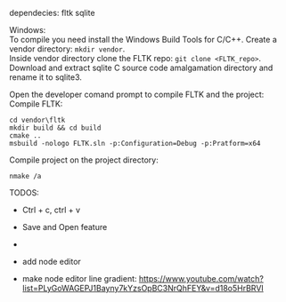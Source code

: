 dependecies:
fltk
sqlite

Windows:</br>
To compile you need install the Windows Build Tools for C/C++.
Create a vendor directory: `mkdir vendor`.</br>
Inside vendor directory clone the FLTK repo: `git clone <FLTK_repo>`.</br>
Download and extract sqlite C source code amalgamation directory and rename it to sqlite3.

Open the developer comand prompt to compile FLTK and the project:
Compile FLTK:
```
cd vendor\fltk
mkdir build && cd build
cmake ..
msbuild -nologo FLTK.sln -p:Configuration=Debug -p:Pratform=x64
```

Compile project on the project directory:
```
nmake /a
```

TODOS:
* Ctrl + c, ctrl + v
* Save and Open feature
* 

* add node editor
* make node editor line gradient:
https://www.youtube.com/watch?list=PLyGoWAGEPJ1Bayny7kYzsOpBC3NrQhFEY&v=d18o5HrBRVI
